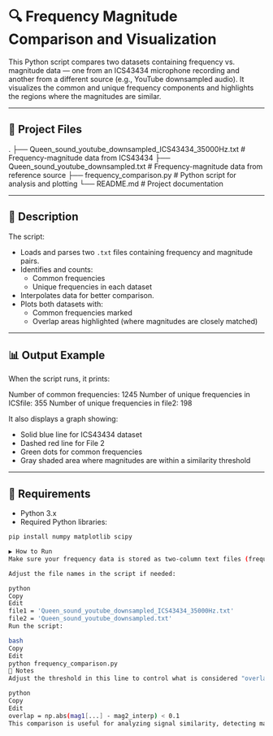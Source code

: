 # 🔍 Frequency Magnitude Comparison and Visualization

This Python script compares two datasets containing frequency vs. magnitude data — one from an ICS43434 microphone recording and another from a different source (e.g., YouTube downsampled audio). It visualizes the common and unique frequency components and highlights the regions where the magnitudes are similar.

---

## 📁 Project Files
.
├── Queen_sound_youtube_downsampled_ICS43434_35000Hz.txt # Frequency-magnitude data from ICS43434
├── Queen_sound_youtube_downsampled.txt # Frequency-magnitude data from reference source
├── frequency_comparison.py # Python script for analysis and plotting
└── README.md # Project documentation


---

## 📜 Description

The script:
- Loads and parses two `.txt` files containing frequency and magnitude pairs.
- Identifies and counts:
  - Common frequencies
  - Unique frequencies in each dataset
- Interpolates data for better comparison.
- Plots both datasets with:
  - Common frequencies marked
  - Overlap areas highlighted (where magnitudes are closely matched)

---

## 📊 Output Example

When the script runs, it prints:

Number of common frequencies: 1245
Number of unique frequencies in ICSfile: 355
Number of unique frequencies in file2: 198


It also displays a graph showing:

- Solid blue line for ICS43434 dataset
- Dashed red line for File 2
- Green dots for common frequencies
- Gray shaded area where magnitudes are within a similarity threshold

---

## 🧰 Requirements

- Python 3.x
- Required Python libraries:

```bash
pip install numpy matplotlib scipy

▶️ How to Run
Make sure your frequency data is stored as two-column text files (frequency, magnitude), separated by commas.

Adjust the file names in the script if needed:

python
Copy
Edit
file1 = 'Queen_sound_youtube_downsampled_ICS43434_35000Hz.txt'
file2 = 'Queen_sound_youtube_downsampled.txt'
Run the script:

bash
Copy
Edit
python frequency_comparison.py
📌 Notes
Adjust the threshold in this line to control what is considered "overlap":

python
Copy
Edit
overlap = np.abs(mag1[...] - mag2_interp) < 0.1
This comparison is useful for analyzing signal similarity, detecting matching frequency components, or validating sensor data (e.g., MEMS vs. standard mic).
